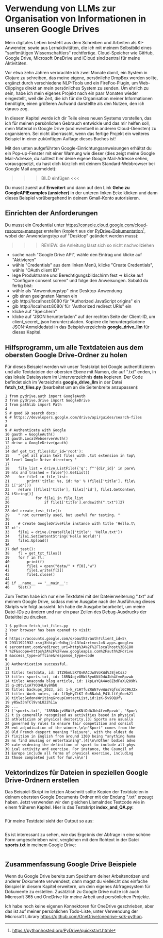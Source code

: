 # Verwendung von LLMs zur Organisation von Informationen in unseren Google Drives

Mein digitales Leben besteht aus dem Schreiben und Arbeiten als KI-Anwender, sowie aus Lernaktivitäten, die ich mit meinem Selbstbild eines "sanftmütigen Wissenschaftlers" rechtfertige. Cloud-Speicher wie GitHub, Google Drive, Microsoft OneDrive und iCloud sind zentral für meine Aktivitäten.

Vor etwa zehn Jahren verbrachte ich zwei Monate damit, ein System in Clojure zu schreiben, das meine eigene, persönliche DropBox werden sollte, ergänzt durch verschiedene NLP-Tools und ein FireFox-Plugin, um Web-Clippings direkt an mein persönliches System zu senden. Um ehrlich zu sein, habe ich mein eigenes Projekt nach ein paar Monaten wieder eingestellt, weil die Zeit, die ich für die Organisation meiner Informationen benötigte, einen größeren Aufwand darstellte als den Nutzen, den ich daraus zog.

In diesem Kapitel werde ich dir Teile eines neuen Systems vorstellen, das ich für meinen persönlichen Gebrauch entwickle und das mir helfen soll, mein Material in Google Drive (und eventuell in anderen Cloud-Diensten) zu organisieren. Sei nicht überrascht, wenn das fertige Projekt ein weiteres Beispiel in einer zukünftigen Auflage dieses Buches ist!

Mit den unten aufgeführten Google-Einrichtungsanweisungen erhältst du ein Pop-up-Fenster mit einer Warnung wie dieser (dies zeigt meine Google Mail-Adresse, du solltest hier deine eigene Google Mail-Adresse sehen, vorausgesetzt, du hast dich kürzlich mit deinem Standard-Webbrowser bei Google Mail angemeldet):

>>> BILD einfügen <<<

Du musst zuerst auf **Erweitert** und dann auf den Link **Gehe zu GoogleAPIExamples (unsicher)** in der unteren linken Ecke klicken und dann dieses Beispiel vorübergehend in deinem Gmail-Konto autorisieren.

## Einrichten der Anforderungen

Du musst ein Credential unter https://console.cloud.google.com/cloud-resource-manager erstellen (kopiert aus der [PyDrive-Dokumentation](https://pythonhosted.org/PyDrive/quickstart.html)[^1], wobei der Anwendungstyp auf "Desktop" geändert werden muss):

>>>REVIEW: die Anleitung lässt sich so nicht nachvollziehen

- suche nach "Google Drive API", wähle den Eintrag und klicke auf "Aktivieren"
- wähle "Credentials" aus dem linken Menü, klicke "Create Credentials", wähle "OAuth client ID"
- lege Produktname und Berechtigungsbildschirm fest -> klicke auf "Configure consent screen" und folge den Anweisungen. Sobald du fertig bist:
- wähle als "Anwendungstyp" eine Desktop-Anwendung
- gib einen geeigneten Namen ein
- gib http://localhost:8080 für "Authorized JavaScript origins" ein
- gib http://localhost:8080/ für "Authorized redirect URIs" ein
- klicke auf "Speichern"
- klicke auf "JSON herunterladen" auf der rechten Seite der Client-ID, um client_secret_.json herunterzuladen. Kopiere die heruntergeladene JSON-Anmeldedatei in das Beispielverzeichnis **google_drive_llm** für dieses Kapitel.

[^1]: https://pythonhosted.org/PyDrive/quickstart.html

## Hilfsprogramm, um alle Textdateien aus dem obersten Google Drive-Ordner zu holen

Für dieses Beispiel werden wir unser Testskript bei Google authentifizieren und alle Textdateien der obersten Ebene mit Namen, die auf ".txt" enden, in das lokale Dateisystem im Unterverzeichnis **data** kopieren. Der Code befindet sich im Verzeichnis **google_drive_llm** in der Datei **fetch_txt_files.py** (bearbeitet um an die Seitenbreite anzupassen):

```
1 from pydrive.auth import GoogleAuth
2 from pydrive.drive import GoogleDrive
3 from pathlib import Path
4
5 # good GD search docs:
6 # https://developers.google.com/drive/api/guides/search-files
7
8
9 # Authenticate with Google
10 gauth = GoogleAuth()
11 gauth.LocalWebserverAuth()
12 drive = GoogleDrive(gauth)
13
14 def get_txt_files(dir_id='root'):
15    " get all plain text files with .txt extension in top\
16 level Google Drive directory "
17
18    file_list = drive.ListFile({'q': f"'{dir_id}' in pare\
19 nts and trashed = false"}).GetList()
20    for file1 in file_list:
21        print('title: %s, id: %s' % (file1['title'], file\
22 1['id']))
23    return [[file1['title'], file1['id'], file1.GetConten\
24 tString()]
25            for file1 in file_list
26                if file1['title'].endswith(".txt")]27
27
28 def create_test_file():
29    " not currently used, but useful for testing. "
30
31    # Create GoogleDriveFile instance with title 'Hello.t\
32 xt':
33    file1 = drive.CreateFile({'title': 'Hello.txt'})
34    file1.SetContentString('Hello World!')
35    file1.Upload()
36
37 def test():
38    fl = get_txt_files()
39    for f in fl:
40        print(f)
41        file1 = open("data/" + f[0],"w")
42        file1.write(f[2])
43        file1.close()
44
45 if __name__ == '__main__':
46    test()
```

Zum Testen habe ich nur eine Textdatei mit der Dateierweiterung ".txt" auf meinem Google Drive, sodass meine Ausgabe nach der Ausführung dieses Skripts wie folgt aussieht. Ich habe die Ausgabe bearbeitet, um meine Datei-IDs zu ändern und nur ein paar Zeilen des Debug-Ausdrucks der Dateititel zu drucken.

```
1 $ python fetch_txt_files.py
2 Your browser has been opened to visit:
3
4 https://accounts.google.com/o/oauth2/auth?client_id=5\
5 29311921932-xsmj3hhiplr0dhqjln13fo4rrtvoslo8.apps.googleu
6 sercontent.com&redirect_uri=http%3A%2F%2Flocalhost%3B6180
7 %2F&scope=https%3A%2F%2Fwww.googleapis.com%2Fauth%2Fdrive
8 &access_type=offline&response_type=code
9
10 Authentication successful.
11
12 title: testdata, id: 1TZ9bnL5XYQvKACJw8VoKWdVJ8jeCszJ
13 title: sports.txt, id: 18RN4ojvURWt5yoKNtDdAJbh4fvmRpzwb
14 title: Anaconda blog article, id: 1kpLaYQA4Ao8ZbdFaXU209h\
15 g-z0tv1xA7YOQ4L8y8NbU
16 title: backups_2023, id: 1-k_r1HTfuZRWN7vwWWsYqfssl0C96J2x
17 title: Work notes, id: 1fDyHyZtKI-0oRNabA_P41LltYjGoek21
18 title:SedonaWritingGroupContactList,id:1zK-5v9OQUf\
19 y8Sw33nTCl9vnL822hL1w
20 ...
21 ['sports.txt', '18RN4ojvURWt5yoKNtDdAJbh4fvmRpzwb', 'Spor\
22 t is generally recognised as activities based in physical
23 athleticism or physical dexterity.[3] Sports are usually
24 governed by rules to ensure fair competition and consist
25 ent adjudication of the winner.\n\n"Sport" comes from the
26 Old French desport meaning "leisure", with the oldest de
27 finition in English from around 1300 being "anything huma
28 ns find amusing or entertaining".[4]\n\nOther bodies advo
29 cate widening the definition of sport to include all phys
30 ical activity and exercise. For instance, the Council of
31 Europe include all forms of physical exercise, including
32 those completed just for fun.\n\n']
```

## Vektorindizes für Dateien in speziellen Google Drive-Ordnern erstellen

Das Beispiel-Skript im letzten Abschnitt sollte Kopien der Textdateien in deinem obersten Google Documents Ordner mit der Endung ".txt" erzeugt haben. Jetzt verwenden wir den gleichen LlamaIndex Testcode wie in einem früheren Kapitel. Hier is das Testskript **index_and_QA.py**: 

```

```

Für meine Testdatei sieht der Output so aus:

```

```

Es ist interessant zu sehen, wie das Ergebnis der Abfrage in eine schöne Form umgeschrieben wird, verglichen mit dem Rohtext in der Datei **sports.txt** in meinem Google Drive:

```

```

## Zusammenfassung Google Drive Beispiele

Wenn du Google Drive bereits zum Speichern deiner Arbeitsnotizen und anderer Dokumente verwendest, dann magst du vielleicht das einfache Beispiel in diesem Kapitel erweitern, um dein eigenes Abfragesystem für Dokumente zu erstellen. Zusätzlich zu Google Drive nutze ich auch Microsoft 365 und OneDrive für meine Arbeit und persönlichen Projekte.

Ich habe noch keine eigenen Konnektoren für OneDrive geschrieben, aber das ist auf meiner persönlichen Todo-Liste, unter Verwendung der Microsoft Library https://github.com/OneDrive/onedrive-sdk-python.

